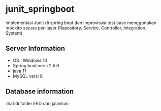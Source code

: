 # junit_springboot
Implementasi Junit di spring boot dan improvisasi test case menggunakan mockito secara per-layer (Repository, Service, Controller, Integration, System)

## Server Information
- OS : Windows 10
- Spring boot versi 2.5.6
- java 11
- MySQL versi 8

## Database information
lihat di folder ERD dan jalankan
